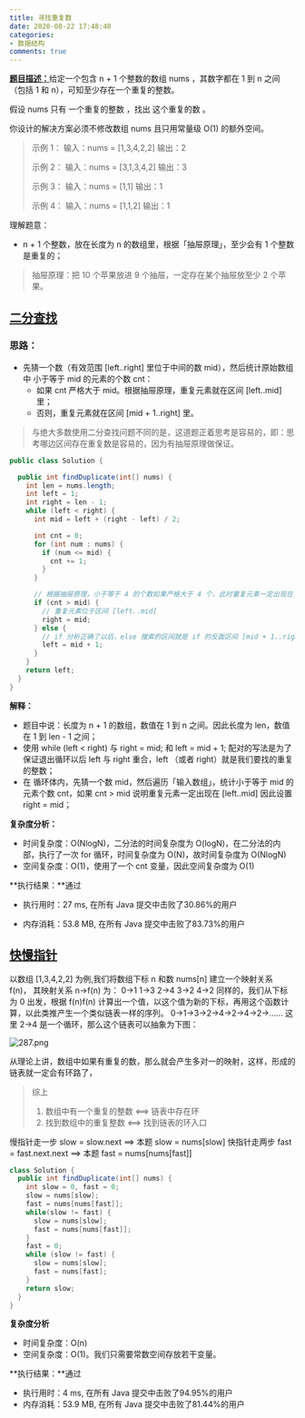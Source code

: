 ```yaml
---
title: 寻找重复数
date: 2020-08-22 17:48:48
categories:
- 数据结构
comments: true
---
```


[**题目描述：**](https://leetcode-cn.com/problems/find-the-duplicate-number/)给定一个包含 n + 1 个整数的数组 nums ，其数字都在 1 到 n 之间（包括 1 和 n），可知至少存在一个重复的整数。

假设 nums 只有 一个重复的整数 ，找出 这个重复的数 。

你设计的解决方案必须不修改数组 nums 且只用常量级 O(1) 的额外空间。

 <!-- more -->

> 示例 1：
> 输入：nums = [1,3,4,2,2]
> 输出：2
>
> 示例 2：
> 输入：nums = [3,1,3,4,2]
> 输出：3
>
> 示例 3：
> 输入：nums = [1,1]
> 输出：1
>
> 示例 4：
> 输入：nums = [1,1,2]
> 输出：1

理解题意：

- n + 1 个整数，放在长度为 n 的数组里，根据「抽屉原理」，至少会有 1 个整数是重复的；

> 抽屉原理：把 10 个苹果放进 9 个抽屉，一定存在某个抽屉放至少 2 个苹果。



## [二分查找](https://leetcode-cn.com/problems/find-the-duplicate-number/solution/er-fen-fa-si-lu-ji-dai-ma-python-by-liweiwei1419/)

### 思路：

- 先猜一个数（有效范围 [left..right] 里位于中间的数 mid），然后统计原始数组中 小于等于 mid 的元素的个数 cnt：
  - 如果 cnt 严格大于 mid。根据抽屉原理，重复元素就在区间 [left..mid] 里；
  - 否则，重复元素就在区间 [mid + 1..right] 里。

> 与绝大多数使用二分查找问题不同的是，这道题正着思考是容易的，即：思考哪边区间存在重复数是容易的，因为有抽屉原理做保证。

```java
public class Solution {

  public int findDuplicate(int[] nums) {
    int len = nums.length;
    int left = 1;
    int right = len - 1;
    while (left < right) {
      int mid = left + (right - left) / 2;

      int cnt = 0;
      for (int num : nums) {
        if (num <= mid) {
          cnt += 1;
        }
      }

      // 根据抽屉原理，小于等于 4 的个数如果严格大于 4 个，此时重复元素一定出现在 [1..4] 区间里
      if (cnt > mid) {
        // 重复元素位于区间 [left..mid]
        right = mid;
      } else {
        // if 分析正确了以后，else 搜索的区间就是 if 的反面区间 [mid + 1..right]
        left = mid + 1;
      }
    }
    return left;
  }
}
```

**解释：**

- 题目中说：长度为 n + 1 的数组，数值在 1 到 n 之间。因此长度为 len，数值在 1 到 len - 1 之间；
- 使用 while (left < right) 与 right = mid; 和 left = mid + 1; 配对的写法是为了保证退出循环以后 left 与 right 重合，left （或者 right）就是我们要找的重复的整数；
- 在 循环体内，先猜一个数 mid，然后遍历「输入数组」，统计小于等于 mid 的元素个数 cnt，如果 cnt > mid 说明重复元素一定出现在 [left..mid] 因此设置 right = mid；

**复杂度分析：**

- 时间复杂度：O(NlogN)，二分法的时间复杂度为 O(logN)，在二分法的内部，执行了一次 for 循环，时间复杂度为 O(N)，故时间复杂度为 O(NlogN)
- 空间复杂度：O(1)，使用了一个 cnt 变量，因此空间复杂度为 O(1)

**执行结果：**通过

- 执行用时：27 ms, 在所有 Java 提交中击败了30.86%的用户

- 内存消耗：53.8 MB, 在所有 Java 提交中击败了83.73%的用户



## [快慢指针](https://leetcode-cn.com/problems/find-the-duplicate-number/solution/287xun-zhao-zhong-fu-shu-by-kirsche/)

以数组 [1,3,4,2,2] 为例,我们将数组下标 n 和数 nums[n] 建立一个映射关系 f(n)，
其映射关系 n->f(n) 为：
0->1
1->3
2->4
3->2
4->2
同样的，我们从下标为 0 出发，根据 f(n)f(n) 计算出一个值，以这个值为新的下标，再用这个函数计算，以此类推产生一个类似链表一样的序列。
0->1->3->2->4->2->4->2->……
这里 2->4 是一个循环，那么这个链表可以抽象为下图：

![287.png](https://pic.leetcode-cn.com/999e055b41e499d9ac704abada4a1b8e6697374fdfedc17d06b0e8aa10a8f8f6-287.png)

从理论上讲，数组中如果有重复的数，那么就会产生多对一的映射，这样，形成的链表就一定会有环路了，

> 综上
>
> 1. 数组中有一个重复的整数 <==> 链表中存在环
> 2. 找到数组中的重复整数 <==> 找到链表的环入口

慢指针走一步 slow = slow.next ==> 本题 slow = nums[slow]
快指针走两步 fast = fast.next.next ==> 本题 fast = nums[nums[fast]]

```java
class Solution {
  public int findDuplicate(int[] nums) {
    int slow = 0, fast = 0;
    slow = nums[slow];
    fast = nums[nums[fast]];
    while(slow != fast) {
      slow = nums[slow];
      fast = nums[nums[fast]];
    }
    fast = 0;
    while (slow != fast) {
      slow = nums[slow];
      fast = nums[fast];
    }
    return slow;
  }
}
```

**复杂度分析**

- 时间复杂度：O(n)
- 空间复杂度：O(1)。我们只需要常数空间存放若干变量。

**执行结果：**通过

- 执行用时：4 ms, 在所有 Java 提交中击败了94.95%的用户
- 内存消耗：53.9 MB, 在所有 Java 提交中击败了81.44%的用户
